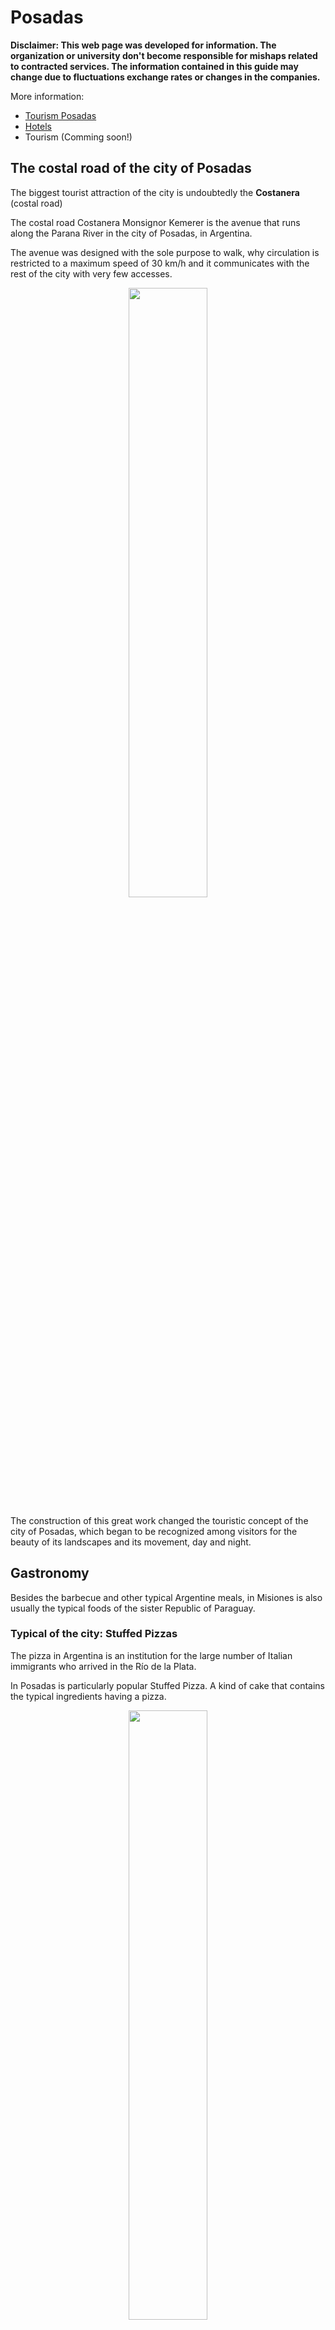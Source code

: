 # Posadas

**Disclaimer: This web page was developed for information. The organization or university don't become responsible for mishaps related to contracted services. The information contained in this guide may change due to fluctuations exchange rates or changes in the companies.**


More information:

- [Tourism Posadas](/venue/traveling)
- [Hotels](/venue/accomodation)
- Tourism (Comming soon!)


## The costal road of the city of Posadas

The biggest tourist attraction of the city is undoubtedly the **Costanera** (costal road)

The costal road Costanera Monsignor Kemerer is the avenue that runs along the Parana River in the city of Posadas, in Argentina.

The avenue was designed with the sole purpose to walk, why circulation is restricted to a maximum speed of 30 km/h and it communicates with the rest of the city with very few accesses.

<div style="text-align:center">
    <img width="50%" src ="https://github.com/scipy-latinamerica/scipyla2015/raw/master/posadas_tourism/imgs/costanera.jpg" />
</div>

The construction of this great work changed the touristic concept of the city of Posadas, which began to be recognized among visitors for the beauty of its landscapes and its movement, day and night.

## Gastronomy

Besides the barbecue and other typical Argentine meals, in Misiones is also usually the typical foods of the sister Republic of Paraguay.

### Typical of the city: Stuffed Pizzas

The pizza in Argentina is an institution for the large number of Italian immigrants who arrived in the Río de la Plata.

In Posadas is particularly popular Stuffed Pizza. A kind of cake that contains the typical ingredients having a pizza.

<div style="text-align:center">
    <img width="50%" src ="https://github.com/scipy-latinamerica/scipyla2015/raw/master/posadas_tourism/imgs/lospinos.png" />
</div>

**Where to eat**: ** Mainly in **Pizzería Los Pinos**
(Buenos Aires and Sarmiento) but almost all the pizzerias offer that.

### Regional: La Chipa

The "chipa" or "chipá" (the word has no gender, because it is a
term in Guarani language) is a small bread made from cassava starch, hard cheese, milk, eggs, butter and salt.

This related to the Brazilian *Pão de queijo*, which is believed to
evolved from the chipa.

<div style="text-align:center">
    <img width="50%" src ="https://github.com/scipy-latinamerica/scipyla2015/raw/master/posadas_tourism/imgs/chipa.jpeg" />
</div>

**Where to eat**: Almost all bakeries, supermarkets and street vendors of the city sell chipas of excellent quality.


### Regional: The Mbejú (Mbeyú)

The mbeyú (written in Guarani as mbeju, pronounced in all cases mbeyú or abbreviated, "beyú" -), is an own and typical dish of Paraguay and Argentina's Northeast. This is a pancake starch.

<div style="text-align:center">
    <img width="50%" src ="https://github.com/scipy-latinamerica/scipyla2015/raw/master/posadas_tourism/imgs/mbeyu_1.png" />
</div>

It is a solid sample of Paraguayan cuisine, extremely rich in calories. According to some scholars of social history of Paraguay, all the Paraguayan popular gastronomy, that is set as small family industry after Paraguayan War against the Triple Alliance (Argentina, Brazil and Uruguay, between 1864 and 1870), is really abundant in caloric content because the resulting situation in the country after the conflict.

**Where to eat:**

### Regional: The Reviro

The reviro is so ingrained in Posadas that there are houses that never lacks that like bread used to accompany meals. Rainy days are special to make accompanied by "mate cocido", it's like fried cake that is eaten a lot in other places in Argentina. It is also cause for meetings between friends, accompanying the famous ticue-í (sort of prepared meat), egg, tomato and many other forms.

<div style="text-align:center">
    <img width="50%" src ="https://github.com/scipy-latinamerica/scipyla2015/raw/master/posadas_tourism/imgs/REVIRO.jpg" />
</div>

**Where to eat:**

### Regional: Caburé

The caburé is a typical food of Paraguay, but the territorial and cultural proximity to the province of Misiones in Argentina, makes this an everyday and also traditional food in the Argentine Northeast where corn flour and cassava are fundamental basis of regional cuisine.

The caburé of Misiones must have good margarine, cheese and much good egg. Flavor change with regular chipa and is softer.

The Caburé is done with a mass of cassava starch, a little tougher than chipas in the oven. Traditionally they are cooked in orange branch previously debarked. Currently a wooden stick that has no paint or varnish is used. The dough is wrapped in tip of stick and roasted over the coals, rotating slowly until cooked.

<div style="text-align:center">
    <img width="50%" src ="https://github.com/scipy-latinamerica/scipyla2015/raw/master/posadas_tourism/imgs/cabure.jpg" />
</div>

**Where to eat:** There are street vendors on the Costanera of Posadas and are significantly more expensive than Chipas

### Regional: Paraguayan soup

The Paraguayan soup is a typical dish of the cuisine of Paraguay, product of Guarani and Spanish syncretism. The Guarani accustomed to eating pasty meals prepared with corn or cassava flour wrapped in banana or güembé leaves and cooked over hot ash. The Jesuits (mostly Spanish), introduced the use of: cheese, eggs and milk (additives were added to the meals prepared by the Guarani). Therefore, the Paraguayan soup is a savory sponge cake, very rich in calories and protein.

<div style="text-align:center">
    <img width="50%" src ="https://github.com/scipy-latinamerica/scipyla2015/raw/master/posadas_tourism/imgs/sopa-paraguaya.JPG" />
</div>

**Where to eat:**


### The Argentine classic: Asado (BBQ)

In the Argentine BBQ Manual, Raul Mirad,  tells the impressions of an Italian Jesuit who wandered the pampas in the early 1700. There, the missionary was impressed by the gauchos and their ability to prepare the meat, put on sticks that dug into the ground, tilted over a campfire under the stars. That same image impressed Charles Darwin, who arrived in Argentine territory in 1832 and one year later he already felt part of the pampas, as he wrote to his sister in a letter quoted by La Nación: 

    "I've become a gaucho, I take my 'mate' and smoke my cigarette
     and then I sleep comfortable with the heavens as awning, as if 
     I were in a feather bed. It's such a healthy lifestyle, all day 
     on the horse, eating nothing but meat and sleeping in the 
     middle of a cool wind ... ".

<div style="text-align:center">
    <img width="50%" src ="https://github.com/scipy-latinamerica/scipyla2015/raw/master/posadas_tourism/imgs/asado.jpeg" />
</div>

**Where to eat:** Main barbecue restaurants in the central area: **Espeto del Rey** (Ayacucho 2404, 300 mts from the university), **Asador el Rancho** (Costanera and Guacurary) and **La Nueva Rueda** (Costanera and Pedernera).

### Different in each region: Empanadas

The roast takes time, wait about one hour for the fire
be ready to place the meat. Therefore, we must know to wait, drinking
wine and eat empanadas while chatting and reaches the tipping point.

<div style="text-align:center">
    <img width="50%" src ="https://github.com/scipy-latinamerica/scipyla2015/raw/master/posadas_tourism/imgs/empanadas.jpeg" />
</div>

A empanada is a thin bread dough, shortcrust pastry or puff pastry stuffed with a savory or sweet preparation and can be made baked or fried. The stuffing may include red or white meats, fish, vegetables or fruit.

The empanadas are a traditional dish of most cuisines of Spanish-speaking countries.

**Where to eat**: usually sold in supermarkets, any restaurant and pizzeria and some bakeries.

### Choripán

Described in the Rio de la Plata the origin of choripán dates back to the mid-nineteenth century, when in rural areas the gauchos prepared the roast for some celebration, began the habit of eating the sausage inside bread. This practice over time came to the cities and became popular in the urban environment.

<div style="text-align:center">
    <img width="50%" src ="https://github.com/scipy-latinamerica/scipyla2015/raw/master/posadas_tourism/imgs/choripan.jpeg" />
</div>

**Where to eat:** Any one of the barbecue restaurants usually offer choripanes. It is also traditional that the street vendors, that usually prepare the choripán, do it heavier and with more seasoning.

### Lomito

The lomito or tenderloin sandwich is a typical sandwich of the gastronomy of Argentina, (for example, in the Argentine region of Cuyo and Córdoba is very popular). Their usual form of consumption consists of a piece of beef tenderloin fillet, cheese, ham, fried egg, tomato and seasoning between two slices of bread, may be slightly toasted.

<div style="text-align:center">
    <img width="50%" src ="https://github.com/scipy-latinamerica/scipyla2015/raw/master/posadas_tourism/imgs/lomito.jpg" />
</div>

**Where to eat:** usually served in pizzerias.

## Milanesas

The milanesa is a fine steak, usually beef, passed in beaten egg and then breadcrumbs, which is fried or (less commonly) baked. By extension, it is called milanesa any slice of an ingredient batter and fried, so there are milanesa made with chicken, fish, soy, eggplant, mozzarella, etc.

The milanesa can be consumed «al plato» (served on a plate, usually with a garnish like salad, potatod mashed or fries) or sandwich (milanesa sandwich)

<div style="text-align:center">
    <img width="50%" src ="https://github.com/scipy-latinamerica/scipyla2015/raw/master/posadas_tourism/imgs/milanga.jpeg" />
    <br>
    <small>Sandwich Milanesa</small>
</div>

The "milanesa a caballo" is a milanesa piled up with two fried eggs (when have only one is called "milanesa a medio caballo"). Usually accompanied with a garnish of fries.

<div style="text-align:center">
    <img width="50%" src ="https://github.com/scipy-latinamerica/scipyla2015/raw/master/posadas_tourism/imgs/milanesa.jpeg" />
    <br>
    <small>Milanesa a Caballo</small>
</div>

**Where to eat:** Pizzerias, restaurants, street vendors.

### Mandioca (Cassava) y Mandioca Frita (Fried Cassava)

Manihot esculenta, with common names cassava, Brazilian arrowroot, manioc, mandioca, tapioca, guacamota, a woody shrub of the Euphorbiaceae (spurge) family native to South America, is extensively cultivated as an annual crop in tropical and subtropical regions for its edible starchy tuberous root, a major source of carbohydrates.

It is tradition in this area eat that boiled with barbecue or fried as a snack.

<div style="text-align:center">
    <img width="50%" src ="https://github.com/scipy-latinamerica/scipyla2015/raw/master/posadas_tourism/imgs/mandiocafrita.jpg" />
    <br>
    <small>Mandioca Frita (Fried Cassava)</small>
</div>

### May 25: El Locro

Locro (Quechua ruqru or luqru) is a stew made with pumpkin, beans, corn or potatoes consumed in the region of the Andes, from Argentina, northern of Chile and  to southern of Colombia, passing by Bolivia, Ecuador, Paraguay and Peru. 

Kind of stew whose origin is undoubtedly pre-Hispanic and pre-Incaic, typical of several Andean peoples who based a lot of their diet on corn or beans and potatoes.

<div style="text-align:center">
    <img width="50%" src ="https://github.com/scipy-latinamerica/scipyla2015/raw/master/posadas_tourism/imgs/locro.jpeg" />
</div>

Food high in calories and nutrients, el locro is very suitable for consumption during the winter or in cold areas. Traditionally consumed en masse during the **May 25**, in which the formation of the first Argentine National Government is celebratted, established in May 25, 1810. For this reason it has been transformed from a regional and traditional dish to be one of the national dishes of Argentina to celebrate national holidays.

**Where to eat**: For those who still are the May 25, almost all restaurants in the country offer that and also can be purchased in some schools.


### Cafés Argentine Style

The bars of Buenos Aires are part of the culture of the city, the customs of its inhabitants and the modern touristic circuit of the city. They have been studied by various historians, inspiring countless artistic creations and traditional meeting place to the porteños. 

This tradition has spread throughout the country and particularly Posadas has two very good Argentine cafés: Bar Español (2067 Bolívar) and Café Vitrage (Bolívar and Colon).

<div style="text-align:center">
    <img width="80%" src ="https://github.com/scipy-latinamerica/scipyla2015/raw/master/posadas_tourism/imgs/vitrage.jpeg" />
    <br>
    <small>Bar Español and Café Vitrage</small>
</div>


### Café *"Starbucks"* Style

The unique local with this style is **Bonafide Expreso** in Córdoba 2115

<div style="text-align:center">
    <img width="50%" src ="https://github.com/scipy-latinamerica/scipyla2015/raw/master/posadas_tourism/imgs/bonafide.png" />
</div>


### Regional Fishes

The fishes that cross the Parana River are typical local dishes. We highlight the *Surubí* (kind of catfish), the *Dorado* (the most delicious) and *Boga*.

**Where to eat*: The restaurant with best references in the town with these kind of dishes is **Itakua** (written Itakva on the posters).

<div style="text-align:center">
    <img width="50%" src ="https://github.com/scipy-latinamerica/scipyla2015/raw/master/posadas_tourism/imgs/itakua.jpg" />
</div>

## Shopping

### Wines, milk caramel, "yerba mate" and alfajores

The simplest alternative of buying this is go to any supermarket, which the nearest is 350 meters from the university.

In these places you will find a wide variety of products for different prices.

<div style="text-align:center">
    <img width="80%" src ="https://github.com/scipy-latinamerica/scipyla2015/raw/master/posadas_tourism/imgs/alfajores.jpg" />
    <br>
    <small>Alfajores and supermarket shelves with yerba, caramel and Argentine wines</small>
</div>


### Mates

The place to find EVERYTHING related to "Mates" is the **Galería del Mate**(R. Saenz Peña and Costanera), **La Placita** (Bolívar and R. Saenz Peña) and "La Placita del Puente" (Mitre and R. Saenz Peña).

<div style="text-align:center">
    <img width="70%" src ="https://github.com/scipy-latinamerica/scipyla2015/raw/master/posadas_tourism/imgs/gdm.png" />
</div>
